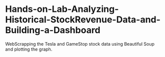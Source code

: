 # Hands-on-Lab-Analyzing-Historical-StockRevenue-Data-and-Building-a-Dashboard
WebScrapping the Tesla and GameStop stock data using Beautiful Soup and plotting the graph.
